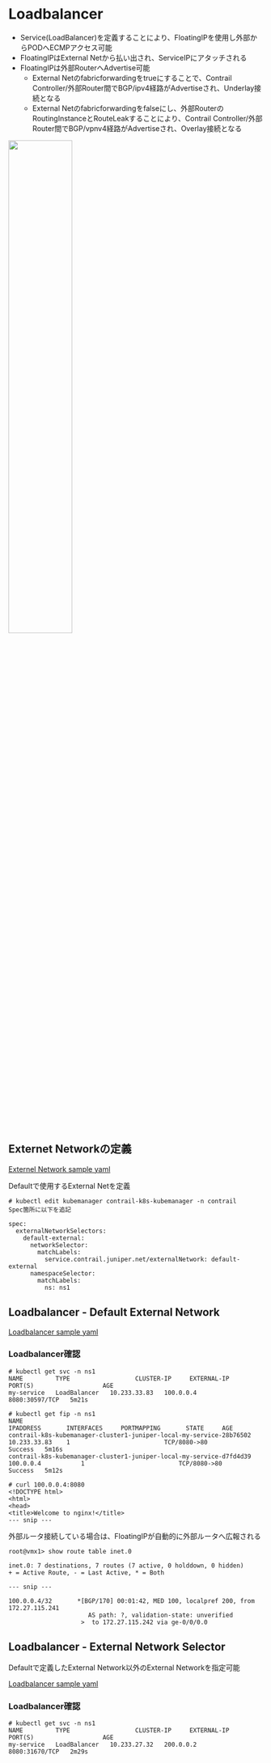 # Loadbalancer
- Service(LoadBalancer)を定義することにより、FloatingIPを使用し外部からPODへECMPアクセス可能
- FloatingIPはExternal Netから払い出され、ServiceIPにアタッチされる
- FloatingIPは外部RouterへAdvertise可能
  - External Netのfabricforwardingをtrueにすることで、Contrail Controller/外部Router間でBGP/ipv4経路がAdvertiseされ、Underlay接続となる
  - External Netのfabricforwardingをfalseにし、外部RouterのRoutingInstanceとRouteLeakすることにより、Contrail Controller/外部Router間でBGP/vpnv4経路がAdvertiseされ、Overlay接続となる

<img src="https://github.com/jnpr-jp-crdc/CN2/blob/main/Docs/Images/Loadbalancer.png" width="50%">

## Externet Networkの定義
[Externel Network sample yaml](https://github.com/jnpr-jp-crdc/CN2/blob/main/Manifests/ExternalNet.yaml)

Defaultで使用するExternal Netを定義
```
# kubectl edit kubemanager contrail-k8s-kubemanager -n contrail
Spec箇所に以下を追記

spec:
  externalNetworkSelectors:
    default-external:
      networkSelector:
        matchLabels:
          service.contrail.juniper.net/externalNetwork: default-external
      namespaceSelector:
        matchLabels:
          ns: ns1
```

## Loadbalancer - Default External Network
[Loadbalancer sample yaml](https://github.com/jnpr-jp-crdc/CN2/blob/main/Manifests/Loadbalancer.yaml)

### Loadbalancer確認
```
# kubectl get svc -n ns1
NAME         TYPE                  CLUSTER-IP     EXTERNAL-IP    PORT(S)                   AGE
my-service   LoadBalancer   10.233.33.83   100.0.0.4            8080:30597/TCP   5m21s

# kubectl get fip -n ns1
NAME                                                                                                                  IPADDRESS       INTERFACES     PORTMAPPING       STATE     AGE
contrail-k8s-kubemanager-cluster1-juniper-local-my-service-28b76502    10.233.33.83    1                          TCP/8080->80         Success   5m16s
contrail-k8s-kubemanager-cluster1-juniper-local-my-service-d7fd4d39     100.0.0.4           1                          TCP/8080->80         Success   5m12s

# curl 100.0.0.4:8080
<!DOCTYPE html>
<html>
<head>
<title>Welcome to nginx!</title>
--- snip ---
```

外部ルータ接続している場合は、FloatingIPが自動的に外部ルータへ広報される
```
root@vmx1> show route table inet.0

inet.0: 7 destinations, 7 routes (7 active, 0 holddown, 0 hidden)
+ = Active Route, - = Last Active, * = Both

--- snip ---

100.0.0.4/32       *[BGP/170] 00:01:42, MED 100, localpref 200, from 172.27.115.241
                      AS path: ?, validation-state: unverified
                    >  to 172.27.115.242 via ge-0/0/0.0
```

## Loadbalancer - External Network Selector
Defaultで定義したExternal Network以外のExternal Networkを指定可能

[Loadbalancer sample yaml](https://github.com/jnpr-jp-crdc/CN2/blob/main/Manifests/Loadbalancer-ENS.yaml)

### Loadbalancer確認
```
# kubectl get svc -n ns1
NAME         TYPE                  CLUSTER-IP     EXTERNAL-IP   PORT(S)                   AGE
my-service   LoadBalancer   10.233.27.32   200.0.0.2           8080:31670/TCP   2m29s
```
